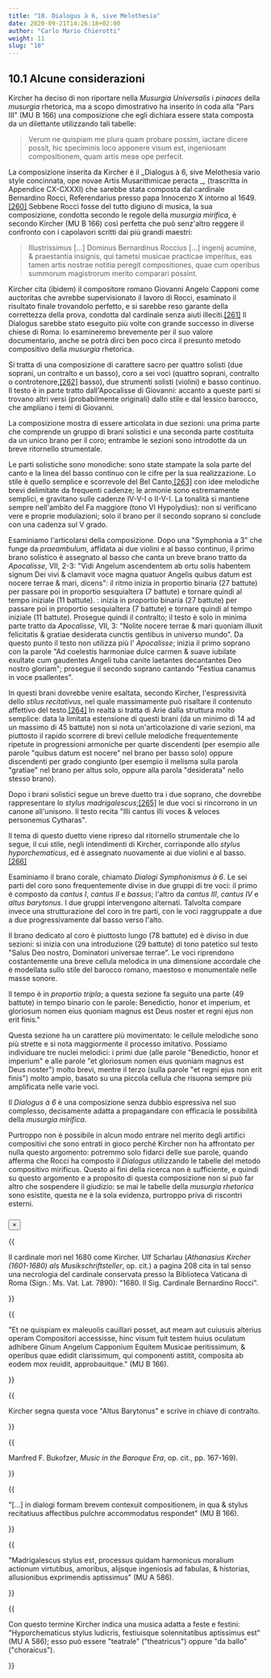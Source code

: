 ```yaml
---
title: "10. Dialogus à 6, sive Melothesia"
date: 2020-09-21T14:26:18+02:00
author: "Carlo Mario Chierotti"
weight: 11
slug: "10"
---
```


## 10.1 Alcune considerazioni</a>

Kircher ha deciso di non riportare nella _Musurgia Universalis_ i _pinaces_ della _musurgia_ rhetorica, ma a scopo dimostrativo ha inserito in coda alla "Pars III" (MU B 166) una composizione che egli dichiara essere stata composta da un dilettante utilizzando tali tabelle:

> Verum ne quispiam me plura quam probare possim, iactare dicere possit, hic speciminis loco apponere visum est, ingeniosam compositionem, quam artis meae ope perfecit.

La composizione inserita da Kircher è il _Dialogus à 6, sive Melothesia vario style concinnata, ope novae Artis Musarithmicae peracta _, (trascritta in Appendice CX-CXXXI) che sarebbe stata composta dal cardinale Bernardino Rocci, Referendarius presso papa Innocenzo X intorno al 1649.<a class="footnote-link" href="#" data-toggle="modal" data-target="#fnModal" data-footnote="260">[260]</a> Sebbene Rocci fosse del tutto digiuno di musica, la sua composizione, condotta secondo le regole della _musurgia mirifica_, è secondo Kircher (MU B 166) così perfetta che può senz'altro reggere il confronto con i capolavori scritti dai più grandi maestri:

> Illustrissimus [...] Dominus Bernardinus Roccius [...] ingenij acumine, & praestantia insignis, qui tametsi musicae practicae imperitus, eas tamen artis nostrae notitia peregit compositiones, quae cum operibus summorum magistrorum merito comparari possint.

Kircher cita (ibidem) il compositore romano Giovanni Angelo Capponi come auctoritas che avrebbe supervisionato il lavoro di Rocci, esaminato il risultato finale trovandolo perfetto, e si sarebbe reso garante della correttezza della prova, condotta dal cardinale senza aiuti illeciti.<a class="footnote-link" href="#" data-toggle="modal" data-target="#fnModal" data-footnote="261">[261]</a> Il Dialogus sarebbe stato eseguito più volte con grande successo in diverse chiese di Roma: lo esamineremo brevemente per il suo valore documentario, anche se potrà dirci ben poco circa il presunto metodo compositivo della _musurgia_ rhetorica.

Si tratta di una composizione di carattere sacro per quattro solisti (due soprani, un contralto e un basso), coro a sei voci (quattro soprani, contralto o controtenore,<a class="footnote-link" href="#" data-toggle="modal" data-target="#fnModal" data-footnote="262">[262]</a> basso), due strumenti solisti (violini) e basso continuo. Il testo è in parte tratto dall'Apocalisse di Giovanni: accanto a queste parti si trovano altri versi (probabilmente originali) dallo stile e dal lessico barocco, che ampliano i temi di Giovanni.

La composizione mostra di essere articolata in due sezioni: una prima parte che comprende un gruppo di brani solistici e una seconda parte costituita da un unico brano per il coro; entrambe le sezioni sono introdotte da un breve ritornello strumentale.

Le parti solistiche sono monodiche: sono state stampate la sola parte del canto e la linea del basso continuo con le cifre per la sua realizzazione. Lo stile è quello semplice e scorrevole del Bel Canto,<a class="footnote-link" href="#" data-toggle="modal" data-target="#fnModal" data-footnote="263">[263]</a> con idee melodiche brevi delimitate da frequenti cadenze; le armonie sono estremamente semplici, e gravitano sulle cadenze IV-V-I o II-V-I. La tonalità si mantiene sempre nell'ambito del Fa maggiore (tono VI Hypolydius): non si verificano vere e proprie modulazioni; solo il brano per il secondo soprano si conclude con una cadenza sul V grado.

Esaminiamo l'articolarsi della composizione. Dopo una "Symphonia a 3" che funge da _praeambulum_, affidata ai due violini e al basso continuo, il primo brano solistico è assegnato al basso che canta un breve brano tratto da _Apocalisse_, VII, 2-3: "Vidi Angelum ascendentem ab ortu solis habentem signum Dei vivi & clamavit voce magna quatuor Angelis quibus datum est nocere terrae & mari, dicens": il ritmo inizia in proportio binaria (27 battute) per passare poi in proportio sesquialtera (7 battute) e tornare quindi al tempo iniziale (11 battute). : inizia in proportio binaria (27 battute) per passare poi in proportio sesquialtera (7 battute) e tornare quindi al tempo iniziale (11 battute). Prosegue quindi il contralto; il testo è solo in minima parte tratto da _Apocalisse_, VII, 3: "Nolite nocere terrae & mari quoniam illuxit felicitatis & gratiae desiderata cunctis gentibus in universo mundo". Da questo punto il testo non utilizza più l' _Apocalisse_; inizia il primo soprano con la parole "Ad coelestis harmoniae dulce carmen & suave iubilate exultate cum gaudentes Angeli tuba canite laetantes decantantes Deo nostro gloriam"; prosegue il secondo soprano cantando "Festiua canamus in voce psallentes".

In questi brani dovrebbe venire esaltata, secondo Kircher, l'espressività dello _stilus recitativus_, nel quale massimamente può risaltare il contenuto affettivo del testo.<a class="footnote-link" href="#" data-toggle="modal" data-target="#fnModal" data-footnote="264">[264]</a> In realtà si tratta di Arie dalla struttura molto semplice: data la limitata estensione di questi brani (da un minimo di 14 ad un massimo di 45 battute) non si nota un'articolazione di varie sezioni, ma piuttosto il rapido scorrere di brevi cellule melodiche frequentemente ripetute in progressioni armoniche per quarte discendenti (per esempio alle parole "quibus datum est nocere" nel brano per basso solo) oppure discendenti per grado congiunto (per esempio il melisma sulla parola "gratiae" nel brano per altus solo, oppure alla parola "desiderata" nello stesso brano).

Dopo i brani solistici segue un breve duetto tra i due soprano, che dovrebbe rappresentare lo _stylus madrigalescus_;<a class="footnote-link" href="#" data-toggle="modal" data-target="#fnModal" data-footnote="265">[265]</a> le due voci si rincorrono in un canone all'unisono. Il testo recita "Illi cantus illi voces & veloces personemus Cytharas".

Il tema di questo duetto viene ripreso dal ritornello strumentale che lo segue, il cui stile, negli intendimenti di Kircher, corrisponde allo _stylus hyporchematicus_, ed è assegnato nuovamente ai due violini e al basso.<a class="footnote-link" href="#" data-toggle="modal" data-target="#fnModal" data-footnote="266">[266]</a>

Esaminiamo il brano corale, chiamato _Dialogi Symphonismus à 6_. Le sei parti del coro sono frequentemente divise in due gruppi di tre voci: il primo è composto da _cantus I_, _cantus II_ e _bassus_; l'altro da _cantus III_, _cantus IV_ e _altus barytonus_. I due gruppi intervengono alternati. Talvolta compare invece una strutturazione del coro in tre parti, con le voci raggruppate a due a due progressivamente dal basso verso l'alto.

Il brano dedicato al coro è piuttosto lungo (78 battute) ed è diviso in due sezioni: si inizia con una introduzione (29 battute) di tono patetico sul testo "Salus Deo nostro, Dominatori universae terrae". Le voci riprendono costantemente una breve cellula melodica in una dimensione accordale che è modellata sullo stile del barocco romano, maestoso e monumentale nelle masse sonore.

Il tempo è in _proportio tripla_; a questa sezione fa seguito una parte (49 battute) in tempo binario con le parole: Benedictio, honor et imperium, et gloriosum nomen eius quoniam magnus est Deus noster et regni ejus non erit finis."

Questa sezione ha un carattere più movimentato: le cellule melodiche sono più strette e si nota maggiormente il processo imitativo. Possiamo individuare tre nuclei melodici: i primi due (alle parole "Benedictio, honor et imperium" e alle parole "et gloriosum nomen eius quoniam magnus est Deus noster") molto brevi, mentre il terzo (sulla parole "et regni ejus non erit finis") molto ampio, basato su una piccola cellula che risuona sempre più amplificata nelle varie voci.

Il _Dialogus à 6_ è una composizione senza dubbio espressiva nel suo complesso, decisamente adatta a propagandare con efficacia le possibilità della _musurgia mirifica_.

Purtroppo non è possibile in alcun modo entrare nel merito degli artifici compositivi che sono entrati in gioco perché Kircher non ha affrontato per nulla questo argomento: potremmo solo fidarci delle sue parole, quando afferma che Rocci ha composto il _Dialogus_ utilizzando le tabelle del metodo compositivo mirificus. Questo ai fini della ricerca non è sufficiente, e quindi su questo argomento e a proposito di questa composizione non si può far altro che sospendere il giudizio: se mai le tabelle della _musurgia rhetorica_ sono esistite, questa ne è la sola evidenza, purtroppo priva di riscontri esterni.

<div class="d-block p-3"></div>

<!-- MODAL -->

<div id="fnModal" class="modal fade bd-example-modal-lg" tabindex="-1" role="dialog" aria-labelledby="fnLabel">
    <div class="modal-dialog modal-dialog-centered modal-lg" role="document">
        <div class="modal-content">
            <div class="modal-header">
                <h5 class="modal-title" id="fnLabel">
                    <div id="myFootnoteNumber"></div>
                </h5>
                <button type="button" class="close" data-dismiss="modal" aria-label="Close">
                    <span>×</span>
                </button>
            </div>
            <div class="modal-body">
                <div id="myFootnoteText"></div>
            </div>
        </div>
    </div>
</div>

<!-- NOTES -->

<div class="d-none">

{{ <div id="fnB260">
    Il cardinale morì nel 1680 come Kircher. Ulf Scharlau (_Athanasius Kircher (1601-1680) als Musikschriftsteller_, op. cit.) a pagina 208 cita in tal senso una necrologia del cardinale conservata presso la Biblioteca Vaticana di Roma (Sign.: Ms. Vat. Lat. 7890): "1680. Il Sig. Cardinale Bernardino Rocci".
</div> }}

{{ <div id="fnB261">
    "Et ne quispiam ex maleuolis cauillari posset, aut meam aut cuiusuis alterius operam Compositori accessisse, hinc visum fuit testem huius oculatum adhibere Ginum Angelum Capponium Equitem Musicae peritissimum, & operibus quae edidit clarissimum, qui componenti astitit, composita ab eodem mox reuidit, approbauitque." (MU B 166).
</div> }}

{{ <div id="fnB262">
    Kircher segna questa voce "Altus Barytonus" e scrive in chiave di contralto.
</div> }}

{{ <div id="fnB263">
    Manfred F. Bukofzer, _Music in the Baroque Era_, op. cit., pp. 167-169).
</div> }}

{{ <div id="fnB264">
    "[...] in dialogi formam brevem contexuit compositionem, in qua & stylus recitatiuus affectibus pulchre accommodatus respondet" (MU B 166).
</div> }}

{{ <div id="fnB265">
    "Madrigalescus stylus est, processus quidam harmonicus moralium actionum virtutibus, amoribus, alijsque ingeniosis ad fabulas, & historias, allusionibus exprimendis aptissimus" (MU A 586).
</div> }}

{{ <div id="fnB266">
    Con questo termine Kircher indica una musica adatta a feste e festini: "Hyporchematicus stylus ludicris, festiuisque solennitatibus aptissimus est" (MU A 586); esso può essere "teatrale" ("theatricus") oppure "da ballo" ("choraicus").
</div> }}

</div>
